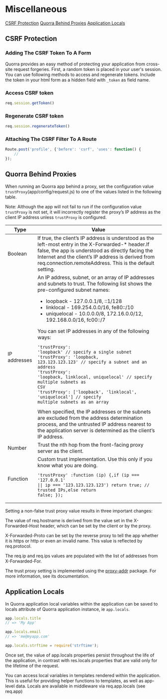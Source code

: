 # Miscellaneous

[CSRF Protection](#csrf-protection)
[Quorra Behind Proxies](#quorra-behind-proxies)
[Application Locals](#application-locals)

## CSRF Protection

### Adding The CSRF Token To A Form

Quorra provides an easy method of protecting your application from cross-site request forgeries. First, a random token
is placed in your user's session. You can use following methods to access and regenerate tokens. Include the token in
 your html form as a hidden field with `_token` as field name.

### Access CSRF token

```javascript
req.session.getToken()
```

### Regenerate CSRF token

```javascript
req.session.regenerateToken()
```

### Attaching The CSRF Filter To A Route

```javascript
Route.post('profile', {'before': 'csrf', 'uses': function() {
    //
});
```
## Quorra Behind Proxies

When running an Quorra app behind a proxy, set the configuration value `trustProxy`(app/config/request.js) to one of the
values listed in the following table.

Note: Although the app will not fail to run if the configuration value `trustProxy` is not set, it will incorrectly
register the proxy’s IP address as the client IP address unless `trustProxy` is configured.

|     Type     |                                                                                                                                                                                                                                                                                                                                                                                                                                                                   Value                                                                                                                                                                                                                                                                                                                                                                                                                                                                    |
|--------------|--------------------------------------------------------------------------------------------------------------------------------------------------------------------------------------------------------------------------------------------------------------------------------------------------------------------------------------------------------------------------------------------------------------------------------------------------------------------------------------------------------------------------------------------------------------------------------------------------------------------------------------------------------------------------------------------------------------------------------------------------------------------------------------------------------------------------------------------------------------------------------------------------------------------------------------------|
| Boolean      | If true, the client’s IP address is understood as the left-most entry in the X-Forwarded-* header.If false, the app is understood as directly facing the Internet and the client’s IP address is derived from req.connection.remoteAddress. This is the default setting.                                                                                                                                                                                                                                                                                                                                                                                                                                                                                                                                                                                                                                                                   |
| IP addresses | An IP address, subnet, or an array of IP addresses and subnets to trust. The following list shows the pre-configured subnet names: <ul><li>loopback - 127.0.0.1/8, ::1/128</li><li>linklocal - 169.254.0.0/16, fe80::/10</li><li>uniquelocal - 10.0.0.0/8, 172.16.0.0/12, 192.168.0.0/16, fc00::/7</li></li></ul>You can set IP addresses in any of the following ways: <pre><code>'trustProxy': 'loopback' // specify a single subnet<br>'trustProxy': 'loopback, 123.123.123.123' // specify a subnet and an address <br>'trustProxy': 'loopback, linklocal, uniquelocal' // specify multiple subnets as CSV<br>'trustProxy': ['loopback', 'linklocal', 'uniquelocal'] // specify multiple subnets as an array</code></pre>When specified, the IP addresses or the subnets are excluded from the address determination process, and the untrusted IP address nearest to the application server is determined as the client’s IP address. |
| Number       | Trust the nth hop from the front-facing proxy server as the client.                                                                                                                                                                                                                                                                                                                                                                                                                                                                                                                                                                                                                                                                                                                                                                                                                                                                        |
| Function     | Custom trust implementation. Use this only if you know what you are doing. <pre><code>'trustProxy' :function (ip) {,if (ip === '127.0.0.1' \|\| ip === '123.123.123.123') return true; // trusted IPs,else return false; });</code></pre>                                                                                                                                                                                                                                                                                                                                                                                                                                                                                                                                                                                                                                                                                                  |

Setting a non-false trust proxy value results in three important changes:

The value of req.hostname is derived from the value set in the X-Forwarded-Host header, which can be set by the client or by the proxy.

X-Forwarded-Proto can be set by the reverse proxy to tell the app whether it is https or http or even an invalid name. This value is reflected by req.protocol.

The req.ip and req.ips values are populated with the list of addresses from X-Forwarded-For.

The trust proxy setting is implemented using the [proxy-addr](https://www.npmjs.com/package/proxy-addr) package. For more information, see its documentation.

## Application Locals

In Quorra application local variables within the application can be saved to locals attribute of Quorra application
instance, ie `app.locals`.

```javascript
app.locals.title
// => 'My App'

app.locals.email
// => 'me@myapp.com'

app.locals.strftime = require('strftime');
```

Once set, the value of app.locals properties persist throughout the life of the application, in contrast with res.locals properties that are valid only for the lifetime of the request.

You can access local variables in templates rendered within the application. This is useful for providing helper functions to templates, as well as app-level data. Locals are available in middleware via req.app.locals (see req.app)